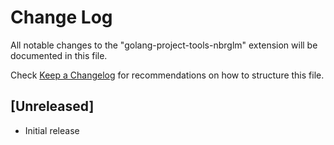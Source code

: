 # Change Log

All notable changes to the "golang-project-tools-nbrglm" extension will be documented in this file.

Check [Keep a Changelog](http://keepachangelog.com/) for recommendations on how to structure this file.

## [Unreleased]

- Initial release